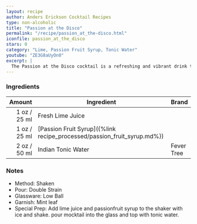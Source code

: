 ```yaml
---
layout: recipe
author: Anders Erickson Cocktail Recipes
type: non-alcoholic
title: "Passion at the Disco"
permalink: "/recipe/passion_at_the-disco.html"
iconfile: passion_at_the_disco
stars: 0
category: "Lime, Passion Fruit Syrup, Tonic Water"
youtube: "ZE3G8aUyOn0"
excerpt: |
  The Passion at the Disco cocktail is a refreshing and vibrant drink that combines the tropical flavors of passion fruit with the bright citrus notes of lime.
---
```


### Ingredients

| Amount | Ingredient                                                    | Brand      |
| -----: | ------------------------------------------------------------- | ---------- |
|   1 oz / 25 ml | Fresh Lime Juice                                              |
|   1 oz / 25 ml | [Passion Fruit Syrup]({%link recipe_processed/passion_fruit_syrup.md%}) |
|   2 oz / 50 ml | Indian Tonic Water                                            | Fever Tree |

### Notes

- Method: Shaken
- Pour: Double Strain
- Glassware: Low Ball
- Garnish: Mint leaf
- Special Prep: Add lime juice and passionfruit syrup to the shaker with ice and shake. pour mocktail into the glass and top with tonic water.
